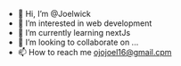 - 👋 Hi, I’m @Joelwick
- 👀 I’m interested in web development
- 🌱 I’m currently learning nextJs
- 💞️ I’m looking to collaborate on ...
- 📫 How to reach me ojojoel16@gmail.cpm

<!---
Joelwick/Joelwick is a ✨ special ✨ repository because its `README.md` (this file) appears on your GitHub profile.
You can click the Preview link to take a look at your changes.
--->
